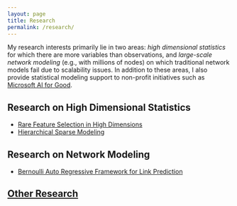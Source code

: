 ```yaml
---
layout: page
title: Research
permalink: /research/
---
```


My research interests primarily lie in two areas: *high dimensional statistics* for which there are more variables than observations, and *large-scale network modeling* (e.g., with millions of nodes) on which traditional network models fail due to scalability issues. In addition to these areas, I also provide statistical modeling support to non-profit initiatives such as [Microsoft AI for Good](https://www.microsoft.com/en-us/ai/ai-for-good).

## Research on High Dimensional Statistics
- [Rare Feature Selection in High Dimensions](https://yanxht.github.io/research/rare/)
- [Hierarchical Sparse Modeling](https://yanxht.github.io/research/hsm/)

## Research on Network Modeling
- [Bernoulli Auto Regressive Framework for Link Prediction](https://yanxht.github.io/research/bar/)

## [Other Research](https://yanxht.github.io/research/other/)
